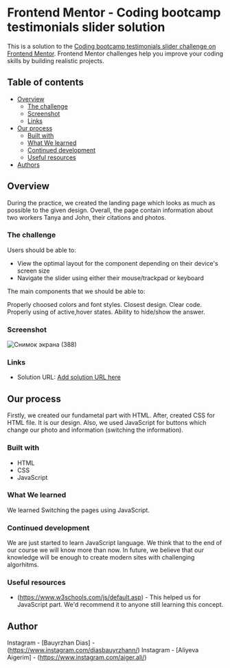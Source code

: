 # Frontend Mentor - Coding bootcamp testimonials slider solution

This is a solution to the [Coding bootcamp testimonials slider challenge on Frontend Mentor](https://www.frontendmentor.io/challenges/coding-bootcamp-testimonials-slider-4FNyLA8JL). Frontend Mentor challenges help you improve your coding skills by building realistic projects. 

## Table of contents

- [Overview](#overview)
  - [The challenge](#the-challenge)
  - [Screenshot](#screenshot)
  - [Links](#links)
- [Our process](#our-process)
  - [Built with](#built-with)
  - [What We learned](#what-we-learned)
  - [Continued development](#continued-development)
  - [Useful resources](#useful-resources)
- [Authors](#authors)



## Overview
During the practice, we created the landing page which looks as much as possible to the given design. Overall, the page contain information about two workers Tanya and John, their citations and photos.

### The challenge

Users should be able to:

- View the optimal layout for the component depending on their device's screen size
- Navigate the slider using either their mouse/trackpad or keyboard

The main components that we should be able to:

Properly choosed colors and font styles.
Closest design.
Clear code.
Properly using of active,hover states.
Ability to hide/show the answer.

### Screenshot
![Снимок экрана (388)](https://user-images.githubusercontent.com/91119416/140552880-ca9ee59a-4387-4762-b219-3113316bb021.png)



### Links

- Solution URL: [Add solution URL here](https://your-solution-url.com)


## Our process

Firstly, we created our fundametal part with HTML. After, created CSS for HTML file. It is our design. Also, we used JavaScript for buttons which change our photo and information (switching the information).

### Built with

- HTML
- CSS 
- JavaScript

### What We learned

We learned Switching the pages using JavaScript. 


### Continued development

We are just started to learn JavaScript language. We think that to the end of our course we will know more than now. In future, we believe that our knowledge will be enough to create modern sites with challenging algorhitms.


### Useful resources

- (https://www.w3schools.com/js/default.asp) - This helped us for JavaScript part. We'd recommend it to anyone still learning this concept.


## Author

Instagram - [Bauyrzhan Dias] - (https://www.instagram.com/diasbauyrzhann/)
Instagram - [Aliyeva Aigerim] - (https://www.instagram.com/aiger.ali/)
